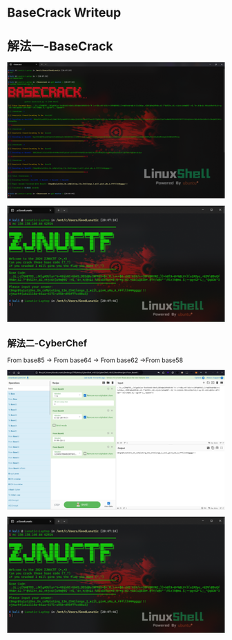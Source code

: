 # BaseCrack Writeup

# 解法一-BaseCrack

![image-20240510200812723](imgs/image-20240510200812723.png)

![image-20240510200822235](imgs/image-20240510200822235.png)

## 解法二-CyberChef

From base85 -> From base64 -> From base62 ->From base58

![image-20240510200950886](imgs/image-20240510200950886.png)

![image-20240510200822235](imgs/image-20240510200822235.png)